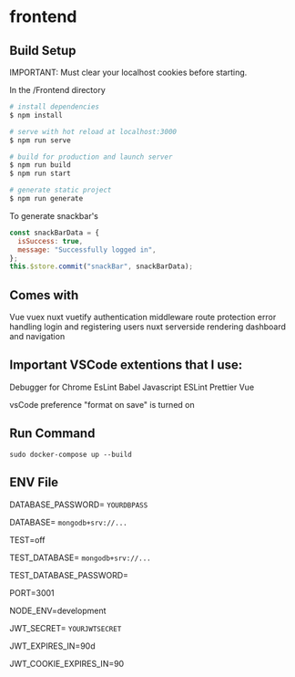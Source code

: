 # frontend

## Build Setup

IMPORTANT: Must clear your localhost cookies before starting.

In the /Frontend directory

```bash
# install dependencies
$ npm install

# serve with hot reload at localhost:3000
$ npm run serve

# build for production and launch server
$ npm run build
$ npm run start

# generate static project
$ npm run generate
```

To generate snackbar's

```javascript
const snackBarData = {
  isSuccess: true,
  message: "Successfully logged in",
};
this.$store.commit("snackBar", snackBarData);
```

## Comes with

Vue
vuex
nuxt
vuetify
authentication middleware
route protection
error handling
login and registering users
nuxt serverside rendering
dashboard and navigation

## Important VSCode extentions that I use:

Debugger for Chrome
EsLint
Babel Javascript
ESLint
Prettier
Vue

vsCode preference "format on save" is turned on

## Run Command

`sudo docker-compose up --build`

## ENV File

DATABASE_PASSWORD= `YOURDBPASS`

DATABASE= `mongodb+srv://...`

TEST=off

TEST_DATABASE= `mongodb+srv://...`

TEST_DATABASE_PASSWORD=

PORT=3001

NODE_ENV=development

JWT_SECRET= `YOURJWTSECRET`

JWT_EXPIRES_IN=90d

JWT_COOKIE_EXPIRES_IN=90
